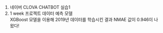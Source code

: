1. 네이버 CLOVA CHATBOT 실습1  
2. 1 week 프로젝트 데이터 예측 모델   
XGBoost 모델을 이용해 2019년 데이터를 학습시킨 결과 NMAE 값이 0.946이 나왔다!  
